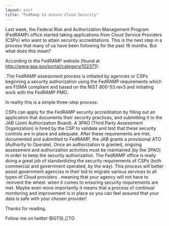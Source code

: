 ```yaml
---
layout: post
title: "FedRamp to ensure Cloud Security"
---
```


Last week, the Federal Risk and Authorization Management Program (FedRAMP) office started taking applications from Cloud Service Providers (CSPs) who want to attain security accreditations. This is the next step in a process that many of us have been following for the past 18 months.  But what does this mean?

According to the FedRAMP website (found at http://www.gsa.gov/portal/category/102371):

.The FedRAMP assessment process is initiated by agencies or CSPs beginning a security authorization using the FedRAMP requirements which are FISMA compliant and based on the NIST 800-53 rev3 and initiating work with the FedRAMP PMO..

In reality this is a simple three-step process:

CSPs can apply for the FedRAMP security accreditation by  filling out an application that documents their security practices, and submitting it to the JAB (Joint  Authorization Board).
A 3PAO (Third Party Assessment Organization) is hired by the CSP to validate and test that these security controls are in place and adequate. After these requirements are met, documented and submitted to FedRAMP, the JAB grants a provisional ATO (Authority to  Operate).
Once an authorization is granted, ongoing assessment and authorization activities must be maintained (by the 3PAO) in order to keep the security authorization.
The FedRAMP office is really doing a great job of standardizing the security requirements of CSPs (both commercial and government operated, by the way). This process will better assist government agencies in their bid to migrate various services to all types of Cloud providers . meaning that your agency will not have to .reinvent the wheel. when it comes to ensuring security requirements are met. Maybe even more importantly it means that a process of continual monitoring and improvement is in place so you can feel assured that your data is safe with your chosen provider!

Thanks for reading.  

Follow me on twitter @GTSI_CTO
